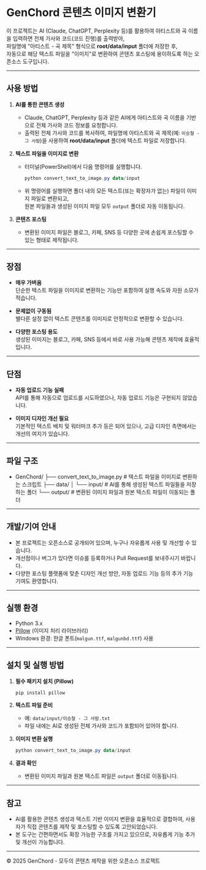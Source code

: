 # GenChord 콘텐츠 이미지 변환기

이 프로젝트는 AI (Claude, ChatGPT, Perplexity 등)를 활용하여 아티스트와 곡 이름을 입력하면 전체 가사와 코드(코드 진행)를 출력받아,  
파일명에 "아티스트 - 곡 제목" 형식으로 **root/data/input** 폴더에 저장한 후,  
자동으로 해당 텍스트 파일을 "이미지"로 변환하여 콘텐츠 포스팅에 용이하도록 하는 오픈소스 도구입니다.

---

## 사용 방법

1. **AI를 통한 콘텐츠 생성**  
   - Claude, ChatGPT, Perplexity 등과 같은 AI에게 아티스트와 곡 이름을 기반으로 전체 가사와 코드 정보를 요청합니다.
   - 출력된 전체 가사와 코드를 복사하여, 파일명에 아티스트와 곡 제목(예: `이승철 - 그 사람`)을 사용하여 **root/data/input** 폴더에 텍스트 파일로 저장합니다.

2. **텍스트 파일을 이미지로 변환**  
   - 터미널(PowerShell)에서 다음 명령어를 실행합니다.
     ```powershell
     python convert_text_to_image.py data/input
     ```
   - 위 명령어를 실행하면 폴더 내의 모든 텍스트(또는 확장자가 없는) 파일이 이미지 파일로 변환되고,  
     원본 파일들과 생성된 이미지 파일 모두 `output` 폴더로 자동 이동됩니다.

3. **콘텐츠 포스팅**  
   - 변환된 이미지 파일은 블로그, 카페, SNS 등 다양한 곳에 손쉽게 포스팅할 수 있는 형태로 제작됩니다.

---

## 장점

- **매우 가벼움**  
  단순한 텍스트 파일을 이미지로 변환하는 기능만 포함하여 실행 속도와 자원 소모가 적습니다.

- **문제없이 구동됨**  
  별다른 설정 없이 텍스트 콘텐츠를 이미지로 안정적으로 변환할 수 있습니다.

- **다양한 포스팅 용도**  
  생성된 이미지는 블로그, 카페, SNS 등에서 바로 사용 가능해 콘텐츠 제작에 효율적입니다.

---

## 단점

- **자동 업로드 기능 실패**  
  API를 통해 자동으로 업로드를 시도하였으나, 자동 업로드 기능은 구현되지 않았습니다.

- **이미지 디자인 개선 필요**  
  기본적인 텍스트 배치 및 워터마크 추가 등은 되어 있으나, 고급 디자인 측면에서는 개선의 여지가 있습니다.

---

## 파일 구조

- GenChord/
    ├── convert_text_to_image.py # 텍스트 파일을 이미지로 변환하는 스크립트
    ├── data/
    │ └── input/ # AI를 통해 생성된 텍스트 파일들을 저장하는 폴더
    └── output/ # 변환된 이미지 파일과 원본 텍스트 파일이 이동되는 폴더
    
---

## 개발/기여 안내

- 본 프로젝트는 오픈소스로 공개되어 있으며, 누구나 자유롭게 사용 및 개선할 수 있습니다.
- 개선점이나 버그가 있다면 이슈를 등록하거나 Pull Request를 보내주시기 바랍니다.
- 다양한 포스팅 플랫폼에 맞춘 디자인 개선 방안, 자동 업로드 기능 등의 추가 기능 기여도 환영합니다.

---

## 실행 환경

- Python 3.x  
- [Pillow](https://python-pillow.org/) (이미지 처리 라이브러리)
- Windows 환경: 한글 폰트(`malgun.ttf`, `malgunbd.ttf`) 사용

---

## 설치 및 실행 방법

1. **필수 패키지 설치 (Pillow)**
   ```powershell
   pip install pillow
   ```

2. **텍스트 파일 준비**  
   - 예: `data/input/이승철 - 그 사람.txt`  
   - 파일 내에는 AI로 생성된 전체 가사와 코드가 포함되어 있어야 합니다.

3. **이미지 변환 실행**
   ```powershell
   python convert_text_to_image.py data/input
   ```

4. **결과 확인**  
   - 변환된 이미지 파일과 원본 텍스트 파일은 `output` 폴더로 이동됩니다.

---

## 참고

- AI를 활용한 콘텐츠 생성과 텍스트 기반 이미지 변환을 효율적으로 결합하여, 사용자가 직접 콘텐츠를 제작 및 포스팅할 수 있도록 고안되었습니다.
- 본 도구는 간편하면서도 확장 가능한 구조를 가지고 있으므로, 자유롭게 기능 추가 및 개선이 가능합니다.

---

© 2025 GenChord - 모두의 콘텐츠 제작을 위한 오픈소스 프로젝트